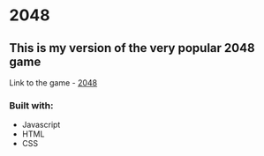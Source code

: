 # 2048

## This is my version of the very popular 2048 game

Link to the game - [2048]()

### Built with:

* Javascript
* HTML
* CSS

